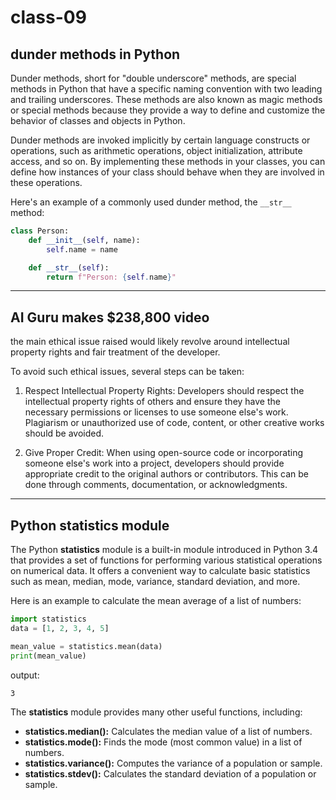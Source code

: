 # class-09

## dunder methods in Python

Dunder methods, short for "double underscore" methods, are special methods in Python that have a specific naming convention with two leading and trailing underscores. These methods are also known as magic methods or special methods because they provide a way to define and customize the behavior of classes and objects in Python.

Dunder methods are invoked implicitly by certain language constructs or operations, such as arithmetic operations, object initialization, attribute access, and so on. By implementing these methods in your classes, you can define how instances of your class should behave when they are involved in these operations.

Here's an example of a commonly used dunder method, the `__str__` method:

```python
class Person:
    def __init__(self, name):
        self.name = name

    def __str__(self):
        return f"Person: {self.name}"

```

----------

## AI Guru makes $238,800 video 

the main ethical issue raised would likely revolve around intellectual property rights and fair treatment of the developer.

To avoid such ethical issues, several steps can be taken:

1. Respect Intellectual Property Rights: Developers should respect the intellectual property rights of others and ensure they have the necessary permissions or licenses to use someone else's work. Plagiarism or unauthorized use of code, content, or other creative works should be avoided.

2. Give Proper Credit: When using open-source code or incorporating someone else's work into a project, developers should provide appropriate credit to the original authors or contributors. This can be done through comments, documentation, or acknowledgments.

--------

## Python statistics module

The Python **statistics** module is a built-in module introduced in Python 3.4 that provides a set of functions for performing various statistical operations on numerical data. It offers a convenient way to calculate basic statistics such as mean, median, mode, variance, standard deviation, and more.

Here is an example to calculate the mean average of a list of numbers:

```python
import statistics
data = [1, 2, 3, 4, 5]

mean_value = statistics.mean(data)
print(mean_value)

```
output:
```
3
```

The **statistics** module provides many other useful functions, including:

- **statistics.median():** Calculates the median value of a list of numbers.
- **statistics.mode():** Finds the mode (most common value) in a list of numbers.
- **statistics.variance():** Computes the variance of a population or sample.
- **statistics.stdev():** Calculates the standard deviation of a population or sample.